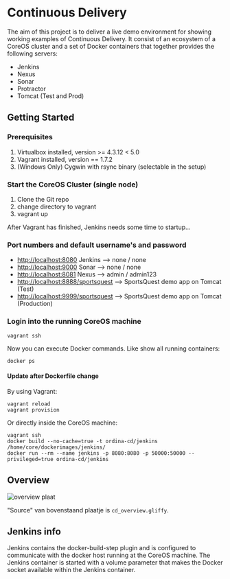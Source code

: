 # Continuous Delivery

The aim of this project is to deliver a live demo environment for showing working examples of Continuous Delivery.
It consist of an ecosystem of a CoreOS cluster and a set of Docker containers that together provides the following servers:

- Jenkins
- Nexus
- Sonar
- Protractor
- Tomcat (Test and Prod)

## Getting Started

### Prerequisites
1. Virtualbox installed, version >= 4.3.12 < 5.0
1. Vagrant installed, version == 1.7.2
1. (Windows Only) Cygwin with rsync binary (selectable in the setup)

### Start the CoreOS Cluster (single node)
1. Clone the Git repo
1. change directory to vagrant
1. vagrant up

After Vagrant has finished, Jenkins needs some time to startup...

### Port numbers and default username's and password
- <http://localhost:8080> Jenkins -->  none / none
- <http://localhost:9000> Sonar -->  none / none
- <http://localhost:8081> Nexus --> admin / admin123
- <http://localhost:8888/sportsquest> --> SportsQuest demo app on Tomcat (Test)
- <http://localhost:9999/sportsquest> --> SportsQuest demo app on Tomcat (Production)

### Login into the running CoreOS machine
	vagrant ssh
Now you can execute Docker commands. Like show all running containers:
	
	docker ps

#### Update after Dockerfile change
By using Vagrant:

	vagrant reload
	vagrant provision

Or directly inside the CoreOS machine:

	vagrant ssh
	docker build --no-cache=true -t ordina-cd/jenkins /home/core/dockerimages/jenkins/
	docker run --rm --name jenkins -p 8080:8080 -p 50000:50000 --privileged=true ordina-cd/jenkins

## Overview

![overview plaat](https://cdn.rawgit.com/J-Technologies/continuousdelivery/master/cd_overview.svg)

"Source" van bovenstaand plaatje is `cd_overview.gliffy`.

## Jenkins info
Jenkins contains the docker-build-step plugin and is configured to communicate with the docker host running at the CoreOS machine. The Jenkins container is started with a volume parameter that makes the Docker socket available within the Jenkins container.
